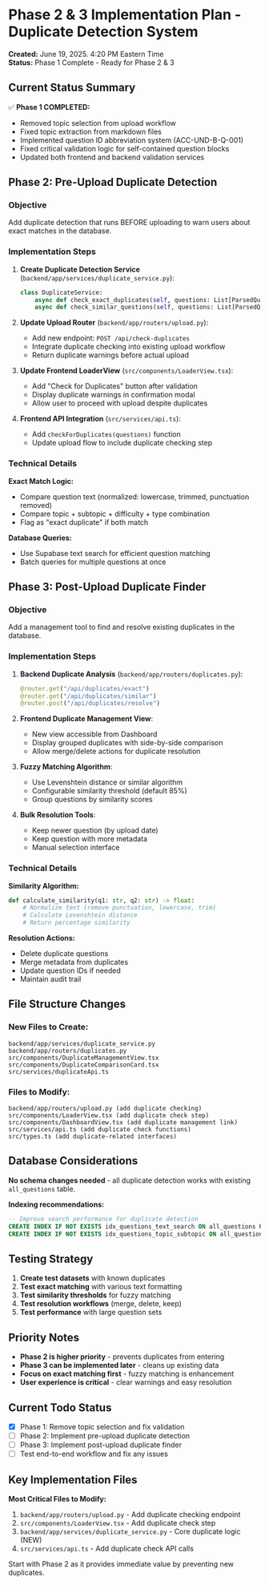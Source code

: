# Phase 2 & 3 Implementation Plan - Duplicate Detection System

**Created:** June 19, 2025. 4:20 PM Eastern Time  
**Status:** Phase 1 Complete - Ready for Phase 2 & 3

## Current Status Summary

✅ **Phase 1 COMPLETED:**
- Removed topic selection from upload workflow
- Fixed topic extraction from markdown files 
- Implemented question ID abbreviation system (ACC-UND-B-Q-001)
- Fixed critical validation logic for self-contained question blocks
- Updated both frontend and backend validation services

## Phase 2: Pre-Upload Duplicate Detection

### Objective
Add duplicate detection that runs BEFORE uploading to warn users about exact matches in the database.

### Implementation Steps

1. **Create Duplicate Detection Service** (`backend/app/services/duplicate_service.py`):
   ```python
   class DuplicateService:
       async def check_exact_duplicates(self, questions: List[ParsedQuestion]) -> Dict[str, str]
       async def check_similar_questions(self, questions: List[ParsedQuestion]) -> Dict[str, List[str]]
   ```

2. **Update Upload Router** (`backend/app/routers/upload.py`):
   - Add new endpoint: `POST /api/check-duplicates`
   - Integrate duplicate checking into existing upload workflow
   - Return duplicate warnings before actual upload

3. **Update Frontend LoaderView** (`src/components/LoaderView.tsx`):
   - Add "Check for Duplicates" button after validation
   - Display duplicate warnings in confirmation modal
   - Allow user to proceed with upload despite duplicates

4. **Frontend API Integration** (`src/services/api.ts`):
   - Add `checkForDuplicates(questions)` function
   - Update upload flow to include duplicate checking step

### Technical Details

**Exact Match Logic:**
- Compare question text (normalized: lowercase, trimmed, punctuation removed)
- Compare topic + subtopic + difficulty + type combination
- Flag as "exact duplicate" if both match

**Database Queries:**
- Use Supabase text search for efficient question matching
- Batch queries for multiple questions at once

## Phase 3: Post-Upload Duplicate Finder

### Objective
Add a management tool to find and resolve existing duplicates in the database.

### Implementation Steps

1. **Backend Duplicate Analysis** (`backend/app/routers/duplicates.py`):
   ```python
   @router.get("/api/duplicates/exact")
   @router.get("/api/duplicates/similar") 
   @router.post("/api/duplicates/resolve")
   ```

2. **Frontend Duplicate Management View**:
   - New view accessible from Dashboard
   - Display grouped duplicates with side-by-side comparison
   - Allow merge/delete actions for duplicate resolution

3. **Fuzzy Matching Algorithm**:
   - Use Levenshtein distance or similar algorithm
   - Configurable similarity threshold (default 85%)
   - Group questions by similarity scores

4. **Bulk Resolution Tools**:
   - Keep newer question (by upload date)
   - Keep question with more metadata
   - Manual selection interface

### Technical Details

**Similarity Algorithm:**
```python
def calculate_similarity(q1: str, q2: str) -> float:
    # Normalize text (remove punctuation, lowercase, trim)
    # Calculate Levenshtein distance
    # Return percentage similarity
```

**Resolution Actions:**
- Delete duplicate questions
- Merge metadata from duplicates
- Update question IDs if needed
- Maintain audit trail

## File Structure Changes

### New Files to Create:
```
backend/app/services/duplicate_service.py
backend/app/routers/duplicates.py  
src/components/DuplicateManagementView.tsx
src/components/DuplicateComparisonCard.tsx
src/services/duplicateApi.ts
```

### Files to Modify:
```
backend/app/routers/upload.py (add duplicate checking)
src/components/LoaderView.tsx (add duplicate check step)
src/components/DashboardView.tsx (add duplicate management link)
src/services/api.ts (add duplicate check functions)
src/types.ts (add duplicate-related interfaces)
```

## Database Considerations

**No schema changes needed** - all duplicate detection works with existing `all_questions` table.

**Indexing recommendations:**
```sql
-- Improve search performance for duplicate detection
CREATE INDEX IF NOT EXISTS idx_questions_text_search ON all_questions USING gin(to_tsvector('english', question));
CREATE INDEX IF NOT EXISTS idx_questions_topic_subtopic ON all_questions(topic, subtopic, difficulty, type);
```

## Testing Strategy

1. **Create test datasets** with known duplicates
2. **Test exact matching** with various text formatting
3. **Test similarity thresholds** for fuzzy matching
4. **Test resolution workflows** (merge, delete, keep)
5. **Test performance** with large question sets

## Priority Notes

- **Phase 2 is higher priority** - prevents duplicates from entering
- **Phase 3 can be implemented later** - cleans up existing data
- **Focus on exact matching first** - fuzzy matching is enhancement
- **User experience is critical** - clear warnings and easy resolution

## Current Todo Status

- [x] Phase 1: Remove topic selection and fix validation
- [ ] Phase 2: Implement pre-upload duplicate detection  
- [ ] Phase 3: Implement post-upload duplicate finder
- [ ] Test end-to-end workflow and fix any issues

## Key Implementation Files

**Most Critical Files to Modify:**
1. `backend/app/routers/upload.py` - Add duplicate checking endpoint
2. `src/components/LoaderView.tsx` - Add duplicate check step
3. `backend/app/services/duplicate_service.py` - Core duplicate logic (NEW)
4. `src/services/api.ts` - Add duplicate check API calls

Start with Phase 2 as it provides immediate value by preventing new duplicates.